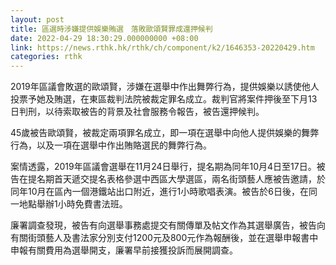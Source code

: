 ```yaml
---
layout: post
title: 區選時涉嫌提供娛樂賄選　落敗歐頌賢罪成還押候判
date: 2022-04-29 18:30:29.000000000 +08:00
link: https://news.rthk.hk/rthk/ch/component/k2/1646353-20220429.htm
categories: rthk
---
```


2019年區議會敗選的歐頌賢，涉嫌在選舉中作出舞弊行為，提供娛樂以誘使他人投票予她及賄選，在東區裁判法院被裁定罪名成立。裁判官將案件押後至下月13日判刑，以待索取被告的背景及社會服務令報告，被告還押候判。

45歲被告歐頌賢，被裁定兩項罪名成立，即一項在選舉中向他人提供娛樂的舞弊行為，以及一項在選舉中作出賄賂選民的舞弊行為。

案情透露，2019年區議會選舉在11月24日舉行，提名期為同年10月4日至17日。被告在提名期首天遞交提名表格參選中西區大學選區，兩名街頭藝人應被告邀請，於同年10月在區內一個港鐵站出口附近，進行1小時歌唱表演。被告於6日後，在同一地點舉辦1小時免費書法班。

廉署調查發現，被告有向選舉事務處提交有關傳單及帖文作為其選舉廣告，被告向有關街頭藝人及書法家分別支付1200元及800元作為報酬後，並在選舉申報書中申報有關費用為選舉開支，廉署早前接獲投訴而展開調查。
